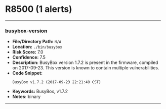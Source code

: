 # R8500 (1 alerts)

---

### busybox-version

- **File/Directory Path:** `N/A`
- **Location:** `./bin/busybox`
- **Risk Score:** 7.0
- **Confidence:** 7.5
- **Description:** BusyBox version 1.7.2 is present in the firmware, compiled on 2017-09-23. This version is known to contain multiple vulnerabilities.
- **Code Snippet:**
  ```
  BusyBox v1.7.2 (2017-09-23 22:21:40 CST)
  ```
- **Keywords:** BusyBox, v1.7.2
- **Notes:** binary

---

